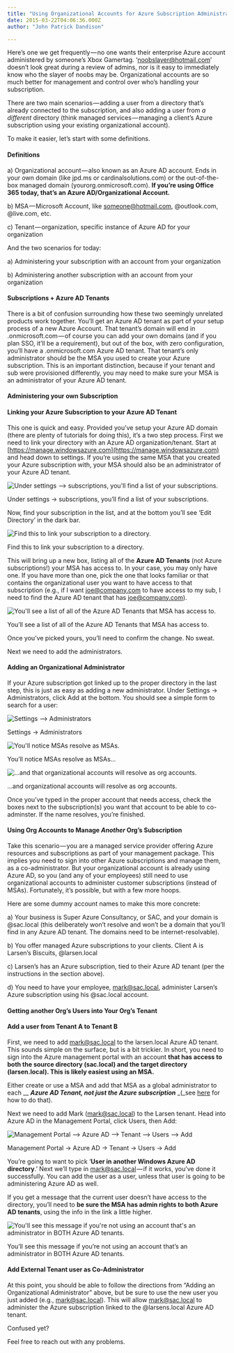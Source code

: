 ```yaml
---
title: "Using Organizational Accounts for Azure Subscription Administration"
date: 2015-03-22T04:06:36.000Z
author: "John Patrick Dandison"

---
```


Here’s one we get frequently — no one wants their enterprise Azure account administered by someone’s Xbox Gamertag. ‘noobslayer@hotmail.com’ doesn’t look great during a review of admins, nor is it easy to immediately know who the slayer of noobs may be. Organizational accounts are so much better for management and control over who’s handling your subscription.

There are two main scenarios — adding a user from a directory that’s already connected to the subscription, and also adding a user from _a different_ directory (think managed services — managing a client’s Azure subscription using your existing organizational account).

To make it easier, let’s start with some definitions.

#### Definitions

a) Organizational account — also known as an Azure AD account. Ends in your own domain (like jpd.ms or cardinalsolutions.com) or the out-of-the-box managed domain (yourorg.onmicrosoft.com). **If you’re using Office 365 today, that’s an Azure AD/Organizational Account.**

b) MSA — Microsoft Account, like someone@hotmail.com, @outlook.com, @live.com, etc.

c) Tenant — organization, specific instance of Azure AD for your organization

And the two scenarios for today:

a) Administering your subscription with an account from your organization

b) Administering another subscription with an account from your organization

#### Subscriptions + Azure AD Tenants

There is a bit of confusion surrounding how these two seemingly unrelated products work together. You’ll get an Azure AD tenant as part of your setup process of a new Azure Account. That tenant’s domain will end in .onmicrosoft.com — of course you can add your own domains (and if you plan SSO, it’ll be a requirement), but out of the box, with zero configuration, you’ll have a .onmicrosoft.com Azure AD tenant. That tenant’s only administrator should be the MSA you used to create your Azure subscription. This is an important distinction, because if your tenant and sub were provisioned differently, you may need to make sure your MSA is an administrator of your Azure AD tenant.

#### Administering your own Subscription

#### Linking your Azure Subscription to your Azure AD Tenant

This one is quick and easy. Provided you’ve setup your Azure AD domain (there are plenty of tutorials for doing this), it’s a two step process. First we need to link your directory with an Azure AD organization/tenant. Start at [https://manage.windowsazure.com](https://manage.windowsazure.com) and head down to settings. If you’re using the same MSA that you created your Azure subscription with, your MSA should also be an administrator of your Azure AD tenant.




![Under settings --&gt; subscriptions, you&#39;ll find a list of your subscriptions.](http://jpd.ms/wp-content/uploads/2015/03/Screen-Shot-2015-03-21-at-11.22.23-PM-1024x262.png)

Under settings → subscriptions, you’ll find a list of your subscriptions.



Now, find your subscription in the list, and at the bottom you’ll see ‘Edit Directory’ in the dark bar.




![Find this to link your subscription to a directory.](http://jpd.ms/wp-content/uploads/2015/03/Screen-Shot-2015-03-21-at-11.29.06-PM.png)

Find this to link your subscription to a directory.



This will bring up a new box, listing all of the **Azure AD Tenants** (not Azure subscriptions!) your MSA has access to. In your case, you may only have one. If you have more than one, pick the one that looks familiar or that contains the organizational user you want to have access to that subscription (e.g., if I want joe@company.com to have access to my sub, I need to find the Azure AD tenant that has joe@company.com).




![You&#39;ll see a list of all of the Azure AD Tenants that MSA has access to.](http://jpd.ms/wp-content/uploads/2015/03/Screen-Shot-2015-03-21-at-11.29.26-PM-1024x817.png)

You’ll see a list of all of the Azure AD Tenants that MSA has access to.



Once you’ve picked yours, you’ll need to confirm the change. No sweat.

Next we need to add the administrators.

#### Adding an Organizational Administrator

If your Azure subscription got linked up to the proper directory in the last step, this is just as easy as adding a new administrator. Under Settings → Administrators, click Add at the bottom. You should see a simple form to search for a user:




![Settings --&gt; Administrators](http://jpd.ms/wp-content/uploads/2015/03/Screen-Shot-2015-03-21-at-11.37.22-PM.png)

Settings → Administrators





![You&#39;ll notice MSAs resolve as MSAs.](http://jpd.ms/wp-content/uploads/2015/03/Screen-Shot-2015-03-21-at-11.39.29-PM1-1024x631.png)

You’ll notice MSAs resolve as MSAs…





![...and that organizational accounts will resolve as org accounts.](http://jpd.ms/wp-content/uploads/2015/03/Screen-Shot-2015-03-21-at-11.39.48-PM-1024x623.png)

…and organizational accounts will resolve as org accounts.



Once you’ve typed in the proper account that needs access, check the boxes next to the subscription(s) you want that account to be able to co-adminster. If the name resolves, you’re finished.

#### Using Org Accounts to Manage _Another_ Org’s Subscription

Take this scenario — you are a managed service provider offering Azure resources and subscriptions as part of your management package. This implies you need to sign into other Azure subscriptions and manage them, as a co-administrator. But your organizational account is already using Azure AD, so you (and any of your employees) still need to use organizational accounts to administer customer subscriptions (instead of MSAs). Fortunately, it’s possible, but with a few more hoops.

Here are some dummy account names to make this more concrete:

a) Your business is Super Azure Consultancy, or SAC, and your domain is @sac.local (this deliberately won’t resolve and won’t be a domain that you’ll find in any Azure AD tenant. The domains need to be internet-resolvable).

b) You offer managed Azure subscriptions to your clients. Client A is Larsen’s Biscuits, @larsen.local

c) Larsen’s has an Azure subscription, tied to their Azure AD tenant (per the instructions in the section above).

d) You need to have your employee, mark@sac.local, administer Larsen’s Azure subscription using his @sac.local account.

#### Getting another Org’s Users into Your Org’s Tenant

#### Add a user from Tenant A to Tenant B

First, we need to add mark@sac.local to the larsen.local Azure AD tenant. This sounds simple on the surface, but is a bit trickier. In short, you need to sign into the Azure management portal with an account **that has access to both the source directory (sac.local) and the target directory (larsen.local). This is likely easiest using an MSA.**

Either create or use a MSA and add that MSA as a global administrator to each __ **_Azure AD Tenant, not just the Azure subscription_** _(_see [here](http://jpd.ms/azure-admins-vs-azure-ad-admins/) for how to do that).

Next we need to add Mark (mark@sac.local) to the Larsen tenant. Head into Azure AD in the Management Portal, click Users, then Add:




![Management Portal --&gt; Azure AD --&gt; Tenant --&gt; Users --&gt; Add](http://jpd.ms/wp-content/uploads/2015/03/Screen-Shot-2015-03-21-at-11.57.17-PM-1024x403.png)

Management Portal → Azure AD → Tenant → Users → Add



You’re going to want to pick ‘**User in another Windows Azure AD directory**.’ Next we’ll type in mark@sac.local — if it works, you’ve done it successfully. You can add the user as a user, unless that user is going to be administering Azure AD as well.

If you get a message that the current user doesn’t have access to the directory, you’ll need to **be sure the MSA has admin rights to both Azure AD tenants**, using the info in the link a little higher.




![You&#39;ll see this message if you&#39;re not using an account that&#39;s an administrator in BOTH Azure AD tenants.](http://jpd.ms/wp-content/uploads/2015/03/Screen-Shot-2015-03-22-at-12.03.45-AM-1024x376.png)

You’ll see this message if you’re not using an account that’s an administrator in BOTH Azure AD tenants.



#### Add External Tenant user as Co-Administrator

At this point, you should be able to follow the directions from “Adding an Organizational Administrator” above, but be sure to use the new user you just added (e.g., mark@sac.local). This will allow mark@sac.local to administer the Azure subscription linked to the @larsens.local Azure AD tenant.

Confused yet?

Feel free to reach out with any problems.
